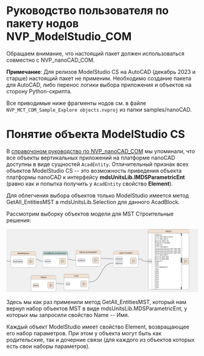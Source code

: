 # Руководство пользователя по пакету нодов NVP_ModelStudio_COM

Обращаем внимание, что настоящий пакет должен использоваться совместно с NVP_nanoCAD_COM. 

**Примечание**: Для релизов ModelStudio CS на AutoCAD (декабрь 2023 и старше) настоящий пакет не применим. Необходимо создание пакета для AutoCAD, либо перенос логики выбора приложения и объектов на сторону Python-скрипта.

Все приводимые ниже фрагменты нодов см. в файле `NVP_MCT_COM_Sample_Explore objects.nvproj` из папки samples/nanoCAD.

# Понятие объекта ModelStudio CS

В [справочоном руководство по NVP_nanoCAD_COM](./UserGuide_ncad.md) мы упоминали, что все объекты вертикальных приложений на платформе nanoCAD доступны в виде сущностей `AcadEntity`. Отличительный признак всех объектов ModelStudio CS -- это возможность приведения объекта платформы nanoCAD к интерфейсу **mdsUnitsLib.IMDSParametricEnt** (равно как и попытка получить у `AcadEntity` свойство **Element**). 

Для облегчения выбора объектов только ModelStudio имеется метод GetAll_EntitiesMST в mdsUnitsLib.Selection для данного AcadBlock.

Рассмотрим выборку объектов модели для MST Строительные решения:

![](images/2024-08-10-16-15-34-image.png)

Здесь мы как раз применили метод GetAll_EntitiesMST, который нам вернул набор объектов MST в виде mdsUnitsLib.MDSParametricEnt, у которых мы запросили свойство Name -- Имя.

Каждый объект ModelStudio имеет свойство Element, возвращающее его набор параметров. При этом у объекта могут быть как родительские, так и дочерние связи (для каждого из объектов которых есть свои наборы параметров).
